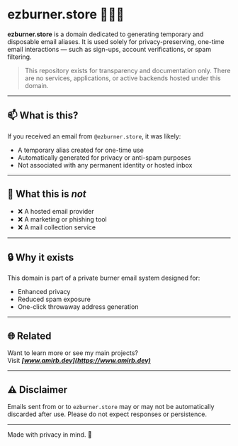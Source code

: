 # ezburner.store 🕵️‍♂️🔥

**ezburner.store** is a domain dedicated to generating temporary and disposable email aliases. It is used solely for privacy-preserving, one-time email interactions — such as sign-ups, account verifications, or spam filtering.

> This repository exists for transparency and documentation only. There are no services, applications, or active backends hosted under this domain.

---

## 📫 What is this?

If you received an email from `@ezburner.store`, it was likely:

- A temporary alias created for one-time use
- Automatically generated for privacy or anti-spam purposes
- Not associated with any permanent identity or hosted inbox

---

## 🚫 What this is *not*

- ❌ A hosted email provider  
- ❌ A marketing or phishing tool  
- ❌ A mail collection service

---

## 🔒 Why it exists

This domain is part of a private burner email system designed for:

- Enhanced privacy
- Reduced spam exposure
- One-click throwaway address generation

---

## 🌐 Related

Want to learn more or see my main projects?  
Visit ***[www.amirb.dev](https://www.amirb.dev)***

---

## ⚠️ Disclaimer

Emails sent from or to `ezburner.store` may or may not be automatically discarded after use. Please do not expect responses or persistence.

---

Made with privacy in mind. 💭